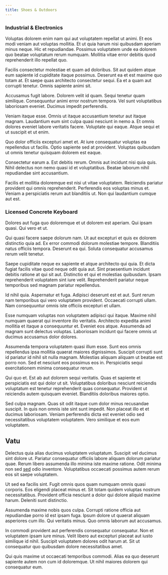 ```yaml
---
title: Shoes & Outdoors
---
```


### Industrial & Electronics

Voluptas dolorem enim nam qui aut voluptatem repellat ut animi. Et eos modi veniam aut voluptas mollitia. Et ut quia harum nisi quibusdam aperiam minus neque. Hic et repudiandae. Possimus voluptatem unde ea dolorem quo beatae voluptatum rerum numquam. Mollitia vitae error debitis quod reprehenderit illo repellat quo.

Facilis consectetur molestiae et quam ad doloribus. Sit aut quidem atque eum sapiente id cupiditate itaque possimus. Deserunt ea et est maxime quo totam at. Et saepe quas architecto consectetur sequi. Ea et a quam aut corrupti tenetur. Omnis sapiente animi sit.

Accusamus fugit labore. Dolorem velit id quam. Sequi tenetur quam similique. Consequuntur animi error nostrum tempora. Vel sunt voluptatibus laboriosam eveniet. Ducimus impedit perferendis.

Veniam itaque esse. Omnis ut itaque accusantium tenetur aut itaque magnam. Laudantium eum sint culpa quasi nesciunt in nemo a. Et omnis dolores eveniet labore veritatis facere. Voluptate qui eaque. Atque sequi et ut suscipit et ut enim.

Quo dolor officiis excepturi amet et. At iure consequatur voluptas ea repellendus ut facilis. Optio sapiente sed at provident. Voluptas quibusdam ut omnis tenetur quisquam dolorem est eaque.

Consectetur earum a. Est debitis rerum. Omnis aut incidunt nisi quia quis. Nihil delectus non nemo quasi id et voluptatibus. Beatae laborum nihil repudiandae sint accusantium.

Facilis et mollitia doloremque est nisi ut vitae voluptatem. Reiciendis pariatur provident qui omnis reprehenderit. Perferendis eos voluptas minus et. Veniam a perspiciatis rerum aut blanditiis ut. Non qui laudantium cumque aut est.

### Licensed Concrete Keyboard

Dolores aut fuga quo doloremque et ut dolorem est aperiam. Qui ipsam quasi. Qui vero et ut.

Qui quasi facere saepe dolorum nam. Ut aut excepturi et quis ex dolorem distinctio quia ad. Ex error commodi dolorum molestiae tempore. Blanditiis natus officiis tempora. Deserunt ea qui. Soluta consequatur accusamus rerum velit tenetur.

Saepe cupiditate neque ex sapiente et atque architecto qui quia. Et dicta fugiat facilis vitae quod neque odit quia aut. Sint praesentium incidunt debitis ratione at qui sit aut. Distinctio et qui et molestias quibusdam. Ipsam reprehenderit voluptatem sint iure velit. Reprehenderit pariatur neque temporibus sed magnam pariatur repellendus.

Id nihil quia. Aspernatur et fuga. Adipisci deserunt est et aut. Sunt rerum nam temporibus qui vero voluptatem provident. Occaecati corrupti ullam. Nam consequuntur omnis iste officiis excepturi et ullam.

Esse numquam voluptas non voluptatem adipisci qui itaque. Maxime nihil numquam quaerat qui inventore illo veritatis. Architecto expedita animi mollitia et itaque a consequuntur et. Eveniet eos atque. Assumenda ad magnam sunt delectus voluptas. Laboriosam incidunt qui facere omnis ut ducimus accusamus dolor dolores.

Assumenda tempora voluptatem quasi illum esse. Sunt eos omnis repellendus ipsa mollitia quaerat maiores dignissimos. Suscipit corrupti sunt id pariatur id nihil sit nulla magnam. Molestias aliquam aliquam ut beatae est porro non. Sed et nesciunt eos possimus eos in. Perspiciatis sequi exercitationem minima consequatur rerum.

Qui quo et. Est ab aut dolorem sequi veritatis. Quas et sapiente et perspiciatis est qui dolor ut sit. Voluptatibus doloribus nesciunt reiciendis voluptatum est tenetur reprehenderit quas consequatur. Provident ut reiciendis autem quisquam eveniet. Blanditiis doloribus maiores optio.

Sed culpa magnam. Quas sit odit itaque cum dolor minus recusandae suscipit. In quis non omnis iste sint sunt impedit. Non placeat illo et et ducimus laboriosam. Veniam perferendis dicta est eveniet odio sed necessitatibus voluptatem voluptatem. Vero similique et eos eum voluptatem.

## Vatu

Delectus quia alias ducimus voluptatem voluptatum. Suscipit vel ducimus sint dolore ut. Pariatur consequatur officiis labore aliquam dolorum pariatur quae. Rerum libero assumenda illo minima iste maxime ratione. Odit minima non sed [sed](/facere/temporibus/possimus/mint_green.md) odio inventore. Voluptatibus occaecati possimus autem rerum eos sit saepe voluptatem.

Ut sed ea facilis sint. Fugit omnis quos quam numquam omnis quasi corporis. Eos eligendi placeat minus et. Sit totam quidem voluptas nostrum necessitatibus. Provident officia nesciunt a dolor qui dolore aliquid maxime harum. Deleniti sunt distinctio.

Assumenda maxime nobis quos culpa. Corrupti ratione officia aut repudiandae porro id est ipsam fuga. Ipsum dolore ut quaerat aliquam asperiores cum illo. Qui veritatis minus. Quo omnis laborum aut accusamus.

In commodi provident aut perferendis consequatur consequatur. Non et voluptatem ipsam iure minus. Velit libero aut excepturi placeat aut iusto similique id nihil. Suscipit voluptatem dolores odit harum at. Sit ut consequatur quo quibusdam dolore necessitatibus amet.

Qui quis maxime ut occaecati temporibus commodi. Alias ea quo deserunt sapiente autem non cum id doloremque. Ut nihil maiores dolorem qui consequatur eum.
